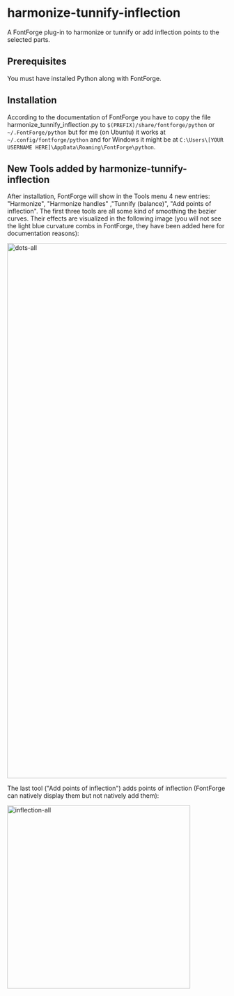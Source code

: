 # harmonize-tunnify-inflection
A FontForge plug-in to harmonize or tunnify or add inflection points to the selected parts.

## Prerequisites
You must have installed Python along with FontForge. 

## Installation
According to the documentation of FontForge you have to copy the file harmonize_tunnify_inflection.py to 
`$(PREFIX)/share/fontforge/python` or `~/.FontForge/python` but for me (on Ubuntu) it works at
`~/.config/fontforge/python` and for Windows it might be at
`C:\Users\[YOUR USERNAME HERE]\AppData\Roaming\FontForge\python`.

## New Tools added by harmonize-tunnify-inflection
After installation, FontForge will show in the Tools menu 4 new entries: "Harmonize", "Harmonize handles" ,"Tunnify (balance)", "Add points of inflection". The first three tools are all some kind of smoothing the bezier curves. Their effects are visualized in the following image (you will not see the light blue curvature combs in FontForge, they have been added here for documentation reasons):

<img width="1227" alt="dots-all" src="https://user-images.githubusercontent.com/11213578/69477604-826d5b00-0de8-11ea-9aca-a86941c5bf37.png">

The last tool ("Add points of inflection") adds points of inflection (FontForge can natively display them but not natively add them):

<img width="420" alt="inflection-all" src="https://user-images.githubusercontent.com/11213578/69477605-826d5b00-0de8-11ea-8baf-bf3b87c4c836.png">

